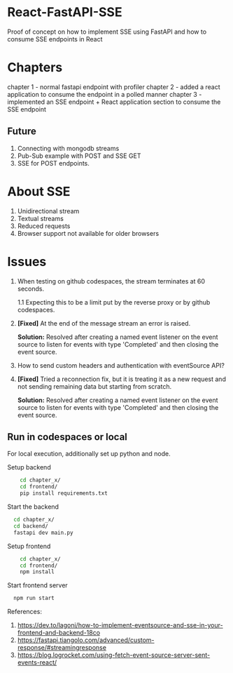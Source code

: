 

# React-FastAPI-SSE

Proof of concept on how to implement SSE using FastAPI and how to consume SSE endpoints in React

# Chapters

chapter 1 - normal fastapi endpoint with profiler
chapter 2 - added a react application to consume the endpoint in a polled manner
chapter 3 - implemented an SSE endpoint + React application section to consume the SSE endpoint

## Future
1. Connecting with mongodb streams 
2. Pub-Sub example with POST and SSE GET
3. SSE for POST endpoints. 

# About SSE
1. Unidirectional stream 
2. Textual streams
3. Reduced requests
4. Browser support not available for older browsers


# Issues
1. When testing on github codespaces, the stream terminates at 60 seconds. 

    1.1 Expecting this to be a limit put by the reverse proxy or by github codespaces. 

2. **[Fixed]** At the end of the message stream an error is raised. 

    **Solution:** Resolved after creating a named event listener on the event source to listen for events with type 'Completed' and then closing the event source. 

3. How to send custom headers and authentication with eventSource API? 

4. **[Fixed]** Tried a reconnection fix, but it is treating it as a new request and not sending remaining data but starting from scratch. 

    **Solution:** Resolved after creating a named event listener on the event source to listen for events with type 'Completed' and then closing the event source. 


## Run in codespaces or local

For local execution, additionally set up python and node. 

Setup backend

```bash
    cd chapter_x/
    cd frontend/
    pip install requirements.txt
```


Start the backend

```bash
  cd chapter_x/
  cd backend/
  fastapi dev main.py
```

Setup frontend

```bash
    cd chapter_x/
    cd frontend/
    npm install
```

Start frontend server

```bash
  npm run start
```


References: 
1. https://dev.to/lagoni/how-to-implement-eventsource-and-sse-in-your-frontend-and-backend-18co
2. https://fastapi.tiangolo.com/advanced/custom-response/#streamingresponse
3. https://blog.logrocket.com/using-fetch-event-source-server-sent-events-react/


